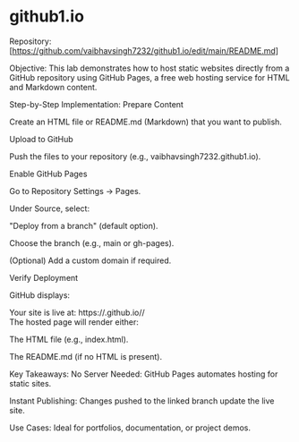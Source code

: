 # github1.io

Repository: [https://github.com/vaibhavsingh7232/github1.io/edit/main/README.md]

Objective:
This lab demonstrates how to host static websites directly from a GitHub repository using GitHub Pages, a free web hosting service for HTML and Markdown content.

Step-by-Step Implementation:
Prepare Content

Create an HTML file or README.md (Markdown) that you want to publish.

Upload to GitHub

Push the files to your repository (e.g., vaibhavsingh7232.github1.io).

Enable GitHub Pages

Go to Repository Settings → Pages.

Under Source, select:

"Deploy from a branch" (default option).

Choose the branch (e.g., main or gh-pages).

(Optional) Add a custom domain if required.

Verify Deployment

GitHub displays:

Your site is live at: https://<username>.github.io/<repository>/  
The hosted page will render either:

The HTML file (e.g., index.html).

The README.md (if no HTML is present).

Key Takeaways:
No Server Needed: GitHub Pages automates hosting for static sites.

Instant Publishing: Changes pushed to the linked branch update the live site.

Use Cases: Ideal for portfolios, documentation, or project demos.
